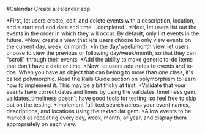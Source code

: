 #Calendar
Create a calendar app.

*First, let users create, edit, and delete events with a description, location, and a start and end date and time. ..completed..
*Next, let users list out the events in the order in which they will occur. By default, only list events in the future.
*Now, create a view that lets users choose to only view events on the current day, week, or month.
*In the day/week/month view, let users choose to view the previous or following day/week/month, so that they can "scroll" through their events.
*Add the ability to make generic to-do items that don't have a date or time.
*Now, let users add notes to events and to-dos. When you have an object that can belong to more than one class, it's called polymorphic. Read the Rails Guide section on polymorphism to learn how to implement it. This may be a bit tricky at first.
*Validate that your events have correct dates and times by using the validates_timeliness gem. validates_timeliness doesn't have good tools for testing, so feel free to skip out on the testing.
*Implement full-text search across your event names, descriptions, and locations using the textacular gem.
*Allow events to be marked as repeating every day, week, month, or year, and display them appropriately on each view.
